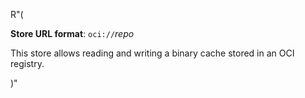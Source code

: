 R"(

**Store URL format**: `oci://`*repo*

This store allows reading and writing a binary cache stored in an OCI registry.

)"
